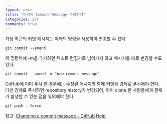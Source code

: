 ```yaml
---
layout: post
title: "마지막 Commit Message 수정하기"
categories: git
comments: true
---
```


가장 최근의 커밋 메시지는 아래의 명령을 사용하여 변경할 수 있다.

```
git commit --amend
```

위 명령어에 -m을 추가하면 텍스트 편집기로 넘어가지 않고 메시지를 바로 변경할 수도 있다.

```
git commit --amend -m "new commit message"
```

GitHub에 이미 푸시 한 경우에는 수정된 메시지와 함께 커밋을 강제로 푸시해야 한다.
다만 강제로 푸시하면 repository history가 변경되어, 이미 clone 한 사람들에게 문제가 발생할 수 있는 점을 유의해야 한다.

```
git push --force
```

참고: [Changing a commit message - GitHub Help](https://help.github.com/en/github/committing-changes-to-your-project/changing-a-commit-message)